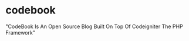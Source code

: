 codebook
========

"CodeBook Is An Open Source Blog Built On Top Of Codeigniter The PHP Framework"

